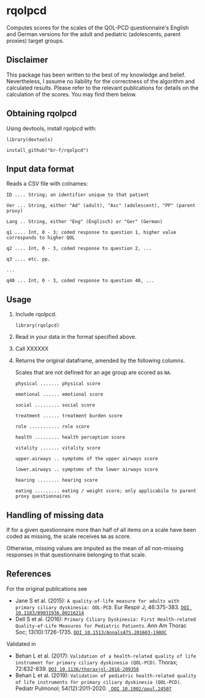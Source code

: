 # rqolpcd
Computes scores for the scales of the QOL-PCD questionnaire's English and German versions for the adult and pediatric (adolescents, parent proxies) target groups.

## Disclaimer
This package has been written to the best of my knowledge and belief. Nevertheless, I assume no liability for the correctness of the algorithm and calculated results. Please refer to the relevant publications for details on the calculation of the scores. You may find them below.

## Obtaining rqolpcd
Using devtools, install rqolpcd with:

``library(devtools)``

``install_github("br-f/rqolpcd")``

## Input data format
Reads a CSV file with colnames:

``ID .... String; an identifier unique to that patient``

``Ver ... String, either "Ad" (adult), "Asc" (adolescent), "PP" (parent proxy)``

``Lang .. String, either "Eng" (Englisch) or "Ger" (German)``

``q1 .... Int, 0 - 3; coded response to question 1, higher value corresponds to higher QOL``

``q2 .... Int, 0 - 3, coded response to question 2, ...``

``q3 .... etc. pp.``

``...``

``q40 ... Int, 0 - 3, coded response to question 40, ...``

## Usage

1. Include rqolpcd.

    ``library(rqolpcd)``

2. Read in your data in the format specified above.

3. Call XXXXXX

4. Returns the original dataframe, amended by the following columns.

    Scales that are not defined for an age group are scored as ``NA``.

    ``physical ....... physical score``

    ``emotional ...... emotional score``

    ``social ......... social score``

    ``treatment ...... treatment burden score``

    ``role ........... role score``

    ``health ......... health perception score``

    ``vitality ....... vitality score``

    ``upper.airways .. symptoms of the upper airways score``

    ``lower.airways .. symptoms of the lower airways score``

    ``hearing ........ hearing score``

    ``eating ......... eating / weight score; only applicabile to parent proxy questionnaires``

## Handling of missing data
If for a given questionnaire more than half of all items on a scale have been coded as missing, the scale receives ``NA`` as score.

Otherwise, missing values are imputed as the mean of all non-missing responses in that questionnaire belonging to that scale.

## References
For the original publications see
- Jane S et al. (2015): ``A quality-of-life measure for adults with primary ciliary dyskinesia: QOL-PCD``. Eur Respir J; 46:375-383.
  [``DOI 10.1183/09031936.00216214``](doi.org/10.1183/09031936.00216214)
- Dell S et al. (2016): ``Primary Ciliary Dyskinesia: First Health-related Quality-of-Life Measures for Pediatric Patients``. Ann Am Thorac Soc; 13(10):1726-1735.
  [``DOI 10.1513/AnnalsATS.201603-198OC``](doi.org/10.1513/AnnalsATS.201603-198OC)

Validated in
- Behan L et al. (2017): ``Validation of a health-related quality of life instrument for primary ciliary dyskinesia (QOL-PCD)``. Thorax; 72:832-839.
  [``DOI 10.1136/thoraxjnl-2016-209356``](doi.org/10.1136/thoraxjnl-2016-209356)
- Behan L et al. (2019): ``Validation of pediatric health-related quality of life instruments for primary ciliary dyskinesia (QOL-PCD)``. Pediatr Pulmonol; 54(12):2011-2020.
 [`` DOI 10.1002/ppul.24507``](doi.org/10.1002/ppul.24507)
